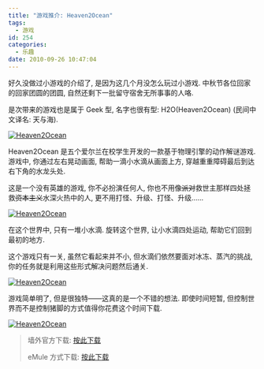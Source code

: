 ```yaml
---
title: "游戏推介: Heaven2Ocean"
tags:
  - 游戏
id: 254
categories:
  - 乐趣
date: 2010-09-26 10:47:04
---
```


好久没做过小游戏的介绍了, 是因为这几个月没怎么玩过小游戏. 中秋节各位回家的回家团圆的团圆, 自然还剩下一批留守宿舍无所事事的人咯.

是次带来的游戏也是属于 Geek 型, 名字也很有型: H2O(Heaven2Ocean) (民间中文译名: 天与海).

[![Heaven2Ocean](//img.beamnote.com/2010/heaven2ocean.jpg)](//img.beamnote.com/2010/heaven2ocean.jpg)<!-- more -->

Heaven2Ocean 是五个爱尔兰在校学生开发的一款基于物理引擎的动作解谜游戏. 游戏中, 你通过左右晃动画面, 帮助一滴小水滴从画面上方, 穿越重重障碍最后到达右下角的水龙头处.

这是一个没有英雄的游戏, 你不必扮演任何人, 你也不用像<del datetime="2010-09-26T02:19:44+00:00">派对</del>救世主那样四处拯救<del datetime="2010-09-26T02:19:44+00:00">资本主义</del>水深火热中的人, 更不用打怪、升级、打怪、升级……

[![Heaven2Ocean](//img.beamnote.com/2010/heaven2ocean1.jpg)](//img.beamnote.com/2010/heaven2ocean1.jpg)

在这个世界中, 只有一堆小水滴. 旋转这个世界, 让小水滴四处运动, 帮助它们回到最初的地方.

这个游戏只有一关, 虽然它看起来并不小, 但水滴们依然要面对冰冻、蒸汽的挑战, 你的任务就是利用这些形式解决问题然后通关.

[![Heaven2Ocean](//img.beamnote.com/2010/heaven2ocean2.jpg)](//img.beamnote.com/2010/heaven2ocean2.jpg)

游戏简单明了, 但是很独特——这真的是一个不错的想法. 即使时间短暂, 但控制世界而不是控制猪脚的方式值得你花费这个时间下载.

[![Heaven2Ocean](//img.beamnote.com/2010/heaven2ocean3.jpg)](//img.beamnote.com/2010/heaven2ocean3.jpg)
> 墙外官方下载: [按此下载](http://www.acid-play.com/file/h2o.zip)
>
>
> eMule 方式下载: [按此下载](ed2k://|file|%5B%E5%A4%A9%E4%B8%8E%E6%B5%B7%5D.H2O.Heaven2Ocean.full.rip.rar|49365786|7a0300c6ad5960c496929509bd1fb9d3|h=dagcuhol2vypscb2f25soxfm5btu3jdy|/)
